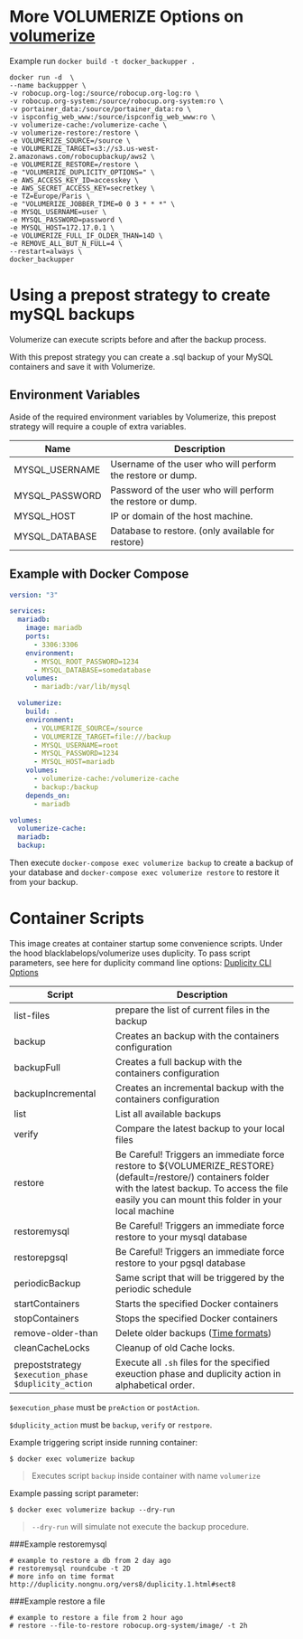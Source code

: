# More VOLUMERIZE Options on [volumerize](https://github.com/blacklabelops/volumerize)
Example run 
```docker build -t docker_backupper .```

```
docker run -d  \
--name backuppper \
-v robocup.org-log:/source/robocup.org-log:ro \
-v robocup.org-system:/source/robocup.org-system:ro \
-v portainer_data:/source/portainer_data:ro \
-v ispconfig_web_www:/source/ispconfig_web_www:ro \
-v volumerize-cache:/volumerize-cache \
-v volumerize-restore:/restore \
-e VOLUMERIZE_SOURCE=/source \
-e VOLUMERIZE_TARGET=s3://s3.us-west-2.amazonaws.com/robocupbackup/aws2 \
-e VOLUMERIZE_RESTORE=/restore \
-e "VOLUMERIZE_DUPLICITY_OPTIONS=" \
-e AWS_ACCESS_KEY_ID=accesskey \
-e AWS_SECRET_ACCESS_KEY=secretkey \
-e TZ=Europe/Paris \
-e "VOLUMERIZE_JOBBER_TIME=0 0 3 * * *" \
-e MYSQL_USERNAME=user \
-e MYSQL_PASSWORD=password \
-e MYSQL_HOST=172.17.0.1 \
-e VOLUMERIZE_FULL_IF_OLDER_THAN=14D \
-e REMOVE_ALL_BUT_N_FULL=4 \
--restart=always \ 
docker_backupper
```
# Using a prepost strategy to create mySQL backups

Volumerize can execute scripts before and after the backup process.

With this prepost strategy you can create a .sql backup of your MySQL containers and save it with Volumerize.

## Environment Variables

Aside of the required environment variables by Volumerize, this prepost strategy will require a couple of extra variables.

| Name           | Description                                                |
| -------------- | ---------------------------------------------------------- |
| MYSQL_USERNAME | Username of the user who will perform the restore or dump. |
| MYSQL_PASSWORD | Password of the user who will perform the restore or dump. |
| MYSQL_HOST     | IP or domain of the host machine.                          |
| MYSQL_DATABASE | Database to restore. (only available for restore)          |	

## Example with Docker Compose

```YAML
version: "3"

services:
  mariadb:
    image: mariadb
    ports:
      - 3306:3306
    environment:
      - MYSQL_ROOT_PASSWORD=1234
      - MYSQL_DATABASE=somedatabase
    volumes:
      - mariadb:/var/lib/mysql

  volumerize:
    build: .
    environment:
      - VOLUMERIZE_SOURCE=/source
      - VOLUMERIZE_TARGET=file:///backup
      - MYSQL_USERNAME=root
      - MYSQL_PASSWORD=1234
      - MYSQL_HOST=mariadb
    volumes:
      - volumerize-cache:/volumerize-cache
      - backup:/backup
    depends_on:
      - mariadb

volumes:
  volumerize-cache:
  mariadb:
  backup:
```

Then execute `docker-compose exec volumerize backup` to create a backup of your database and `docker-compose exec volumerize restore` to restore it from your backup.


# Container Scripts

This image creates at container startup some convenience scripts.
Under the hood blacklabelops/volumerize uses duplicity. To pass script parameters, see here for duplicity command line options: [Duplicity CLI Options](http://duplicity.nongnu.org/duplicity.1.html#sect5)

| Script | Description |
|--------|-------------|
|list-files| prepare the list of current files in the backup 
| backup | Creates an backup with the containers configuration |
| backupFull | Creates a full backup with the containers configuration |
| backupIncremental | Creates an incremental backup with the containers configuration |
| list | List all available backups |
| verify | Compare the latest backup to your local files |
| restore | Be Careful! Triggers an immediate force restore to ${VOLUMERIZE_RESTORE}(default=/restore/) containers folder with the latest backup. To access the file easily you can mount this folder in your local machine |
|restoremysql|Be Careful! Triggers an immediate force restore to your mysql database|
|restorepgsql|Be Careful! Triggers an immediate force restore to your pgsql database|
| periodicBackup | Same script that will be triggered by the periodic schedule |
| startContainers | Starts the specified Docker containers |
| stopContainers | Stops the specified Docker containers |
| remove-older-than | Delete older backups ([Time formats](http://duplicity.nongnu.org/duplicity.1.html#toc8))|
| cleanCacheLocks | Cleanup of old Cache locks. |
| prepoststrategy `$execution_phase` `$duplicity_action` | Execute all `.sh` files for the specified exeuction phase and duplicity action in alphabetical order. |

`$execution_phase` must be `preAction` or `postAction`.

`$duplicity_action` must be `backup`, `verify` or `restpore`.

Example triggering script inside running container:

~~~~
$ docker exec volumerize backup
~~~~

> Executes script `backup` inside container with name `volumerize`

Example passing script parameter:

~~~~
$ docker exec volumerize backup --dry-run
~~~~

> `--dry-run` will simulate not execute the backup procedure.

###Example restoremysql 
```restoremysql dbname [-t time]
# example to restore a db from 2 day ago
# restoremysql roundcube -t 2D
# more info on time format http://duplicity.nongnu.org/vers8/duplicity.1.html#sect8
```
###Example restore a file 
```restore --file-to-restore relativepath [-t time]
# example to restore a file from 2 hour ago
# restore --file-to-restore robocup.org-system/image/ -t 2h 
```

